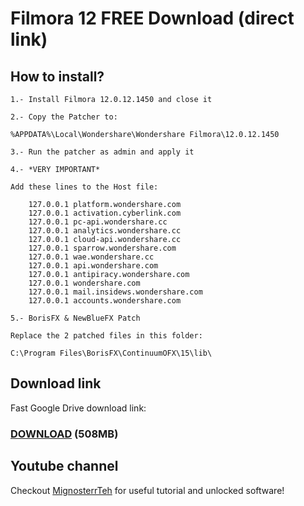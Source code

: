 # Filmora 12 FREE Download (direct link)

## How to install?
    1.- Install Filmora 12.0.12.1450 and close it

    2.- Copy the Patcher to:
	
    %APPDATA%\Local\Wondershare\Wondershare Filmora\12.0.12.1450
		
    3.- Run the patcher as admin and apply it
	
    4.- *VERY IMPORTANT*
		
    Add these lines to the Host file:
		
		127.0.0.1 platform.wondershare.com 
		127.0.0.1 activation.cyberlink.com 
		127.0.0.1 pc-api.wondershare.cc 
		127.0.0.1 analytics.wondershare.cc 
		127.0.0.1 cloud-api.wondershare.cc  
		127.0.0.1 sparrow.wondershare.com 
		127.0.0.1 wae.wondershare.cc 
		127.0.0.1 api.wondershare.com  
		127.0.0.1 antipiracy.wondershare.com  
		127.0.0.1 wondershare.com 
		127.0.0.1 mail.insidews.wondershare.com 
		127.0.0.1 accounts.wondershare.com
	
    5.- BorisFX & NewBlueFX Patch
	
    Replace the 2 patched files in this folder:
		
    C:\Program Files\BorisFX\ContinuumOFX\15\lib\
    
## Download link
    
Fast Google Drive download link:
    
### [DOWNLOAD](https://drive.google.com/file/d/18Zdsd3dpLvXRtCf-kHMw7BHo1Lh42M_N/view?usp=share_link) (508MB)
    
   
## Youtube channel
Checkout [MignosterrTeh](https://www.youtube.com/channel/UCxi9mBBoiFJYrS5CqvJXNNA) for useful tutorial and unlocked software!
